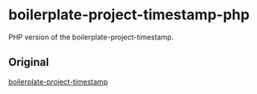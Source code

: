 # boilerplate-project-timestamp-php

PHP version of the boilerplate-project-timestamp.

## Original

[boilerplate-project-timestamp](https://github.com/lChap701/boilerplate-project-timestamp)
